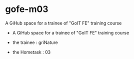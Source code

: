 # gofe-m03
A GiHub space for a trainee of "GoIT FE" training course

* A GiHub space for a trainee of "GoIT FE" training course
* the trainee : griNature

* the Hometask : 03
